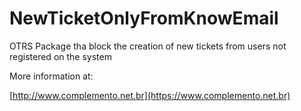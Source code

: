 NewTicketOnlyFromKnowEmail
==========================

OTRS Package tha block the creation of new tickets from users not registered on the system

More information at:

[http://www.complemento.net.br](https://www.complemento.net.br)
